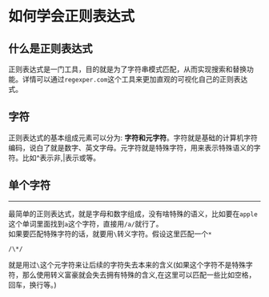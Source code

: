 # 如何学会正则表达式

## 什么是正则表达式

正则表达式是一门工具，目的就是为了字符串模式匹配，从而实现搜索和替换功能。详情可以通过`regexper.com`这个工具来更加直观的可视化自己的正则表达式。

## 字符

正则表达式的基本组成元素可以分为: <strong>字符和元字符</strong>。字符就是基础的计算机字符编码，说白了就是数字、英文字母。元字符就是特殊字符，用来表示特殊语义的字符。比如^表示非,|表示或等。

## 单个字符
---

最简单的正则表达式，就是字母和数字组成，没有啥特殊的语义，比如要在<code>apple</code>这个单词里面找到`a`这个字符，直接用<code>/a/</code>就行了。  
如果要匹配特殊字符的话，就要用`\`转义字符。假设这里匹配一个<code>*</code>  

```
/\*/
```

就是用过`\`这个元字符来让后续的字符失去本来的含义(如果这个字符不是特殊字符，那么使用转义富豪就会失去拥有特殊的含义,在这里可以匹配一些比如空格，回车，换行等。)


